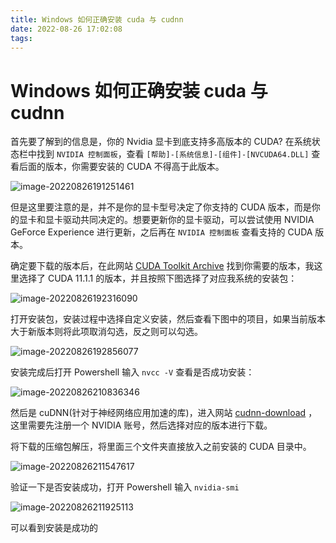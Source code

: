 ```yaml
---
title: Windows 如何正确安装 cuda 与 cudnn
date: 2022-08-26 17:02:08
tags:
---
```


# Windows 如何正确安装 cuda 与 cudnn

首先要了解到的信息是，你的 Nvidia 显卡到底支持多高版本的 CUDA? 在系统状态栏中找到 `NVIDIA 控制面板`，查看 `[帮助]-[系统信息]-[组件]-[NVCUDA64.DLL]` 查看后面的版本，你需要安装的 CUDA 不得高于此版本。 


![image-20220826191251461](https://cdn.jsdelivr.net/gh/1099255210/blogimgrepo@main/img/image-20220826191251461.png)


但是这里要注意的是，并不是你的显卡型号决定了你支持的 CUDA 版本，而是你的显卡和显卡驱动共同决定的。想要更新你的显卡驱动，可以尝试使用 NVIDIA GeForce Experience 进行更新，之后再在 `NVIDIA 控制面板` 查看支持的 CUDA 版本。


确定要下载的版本后，在此网站 [CUDA Toolkit Archive](https://developer.nvidia.cn/cuda-toolkit-archive) 找到你需要的版本，我这里选择了 CUDA 11.1.1 的版本，并且按照下图选择了对应我系统的安装包：



![image-20220826192316090](https://cdn.jsdelivr.net/gh/1099255210/blogimgrepo@main/img/image-20220826192316090.png)



打开安装包，安装过程中选择自定义安装，然后查看下图中的项目，如果当前版本大于新版本则将此项取消勾选，反之则可以勾选。



![image-20220826192856077](https://cdn.jsdelivr.net/gh/1099255210/blogimgrepo@main/img/image-20220826192856077.png)



安装完成后打开 Powershell 输入 `nvcc -V` 查看是否成功安装：

![image-20220826210836346](https://cdn.jsdelivr.net/gh/1099255210/blogimgrepo@main/img/image-20220826210836346.png)



然后是 cuDNN(针对于神经网络应用加速的库)，进入网站 [cudnn-download](https://developer.nvidia.cn/rdp/cudnn-download) ，这里需要先注册一个 NVIDIA 账号，然后选择对应的版本进行下载。

将下载的压缩包解压，将里面三个文件夹直接放入之前安装的 CUDA 目录中。



![image-20220826211547617](https://cdn.jsdelivr.net/gh/1099255210/blogimgrepo@main/img/image-20220826211547617.png)



验证一下是否安装成功，打开 Powershell 输入 `nvidia-smi`



![image-20220826211925113](https://cdn.jsdelivr.net/gh/1099255210/blogimgrepo@main/img/image-20220826211925113.png)


可以看到安装是成功的